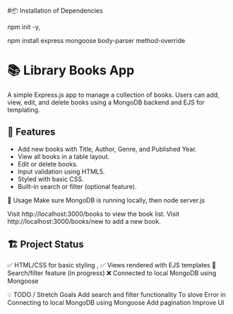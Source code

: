 


#📦 Installation of Dependencies

npm init -y,

npm install express mongoose body-parser method-override

# 📚 Library Books App

A simple Express.js app to manage a collection of books. Users can add, view, edit, and delete books using a MongoDB backend and EJS for templating.


## 🚀 Features

- Add new books with Title, Author, Genre, and Published Year.
- View all books in a table layout.
- Edit or delete books.
- Input validation using HTML5.
- Styled with basic CSS.
- Built-in search or filter (optional feature).


🧪 Usage
Make sure MongoDB is running locally, then
node server.js

Visit http://localhost:3000/books to view the book list.
Visit http://localhost:3000/books/new to add a new book.

## 🏗️ Project Status

✅ HTML/CSS for basic styling ,
✅ Views rendered with EJS templates 
🚧 Search/filter feature (in progress)
❌ Connected to local MongoDB using Mongoose 


💡 TODO / Stretch Goals
Add search and filter functionality
To slove Error in Connecting to local MongoDB using Mongoose
Add pagination
Improve UI 
